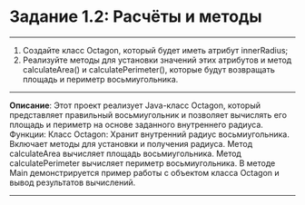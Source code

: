 # Задание 1.2: Расчёты и методы
***
1. Создайте класс Octagon, который будет иметь атрибут innerRadius;
2. Реализуйте методы для установки значений этих атрибутов и метод calculateArea() и calculatePerimeter(), которые будут возвращать площадь и периметр восьмиугольника.
***
**Описание**: Этот проект реализует Java-класс Octagon, который представляет правильный восьмиугольник и позволяет вычислять его площадь и периметр на основе заданного внутреннего радиуса.
Функции:
    Класс Octagon:
        Хранит внутренний радиус восьмиугольника.
        Включает методы для установки и получения радиуса.
        Метод calculateArea вычисляет площадь восьмиугольника.
        Метод calculatePerimeter вычисляет периметр восьмиугольника.
    В методе Main демонстрируется пример работы с объектом класса Octagon и вывод результатов вычислений.
***
